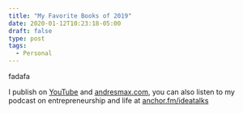 ```yaml
---
title: "My Favorite Books of 2019"
date: 2020-01-12T10:23:18-05:00
draft: false
type: post
tags:
  - Personal
---
```


fadafa
<!--more-->

I publish on [YouTube][1] and [andresmax.com][2], you can also listen to my podcast on entrepreneurship and life at [anchor.fm/ideatalks][3]

 [1]: https://www.youtube.com/andresmax
 [2]: https://www.andresmax.com
 [3]: https://anchor.fm/ideatalks
